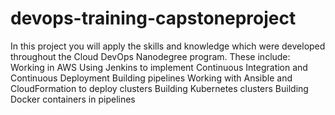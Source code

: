 # devops-training-capstoneproject
In this project you will apply the skills and knowledge which were developed throughout the Cloud DevOps Nanodegree program. These include:  Working in AWS Using Jenkins to implement Continuous Integration and Continuous Deployment Building pipelines Working with Ansible and CloudFormation to deploy clusters Building Kubernetes clusters Building Docker containers in pipelines
